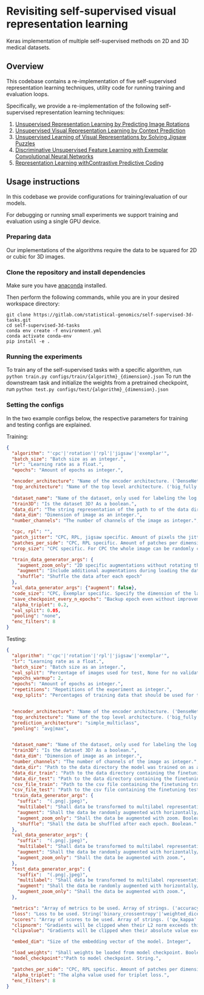 # Revisiting self-supervised visual representation learning

Keras implementation of multiple self-supervised methods on 2D and 3D medical datasets.

## Overview

This codebase contains a re-implementation of five self-supervised representation learning
techniques, utility code for running training and evaluation loops.

Specifically, we provide a re-implementation of the following self-supervised representation learning techniques:

1.  [Unsupervised Representation Learning by Predicting Image Rotations](https://arxiv.org/abs/1803.07728)
2.  [Unsupervised Visual Representation Learning by Context Prediction](https://arxiv.org/abs/1505.05192)
3.  [Unsupervised Learning of Visual Representations by Solving Jigsaw Puzzles](https://arxiv.org/abs/1603.09246)
4.  [Discriminative Unsupervised Feature Learning with Exemplar Convolutional
    Neural Networks](https://arxiv.org/abs/1406.6909)
5.  [Representation Learning withContrastive Predictive Coding](https://arxiv.org/pdf/1807.03748.pdf)

## Usage instructions

In this codebase we provide configurations for training/evaluation of our models.

For debugging or running small experiments we support training and evaluation using a single GPU device.

### Preparing data

Our implementations of the algorithms require the data to be squared for 2D or cubic for 3D images.

### Clone the repository and install dependencies

Make sure you have [anaconda](https://docs.conda.io/projects/conda/en/latest/user-guide/install/index.html) installed.

Then perform the following commands, while you are in your desired workspace directory:
```shell script
git clone https://gitlab.com/statistical-genomics/self-supervised-3d-tasks.git
cd self-supervised-3d-tasks
conda env create -f environment.yml
conda activate conda-env
pip install -e .
```

### Running the experiments
To train any of the self-supervised tasks with a specific algorithm, run `python train.py configs/train/{algorithm}_{dimension}.json`
To run the downstream task and initialize the weights from a pretrained checkpoint, run `python test.py configs/test/{algorithm}_{dimension}.json`

### Setting the configs

In the two example configs below, the respective parameters for training and testing configs are explained.

Training:
```json 
{
  "algorithm": "'cpc'|'rotation'|'rpl'|'jigsaw'|'exemplar'",
  "batch_size": "Batch size as an integer.",
  "lr": "Learning rate as a float.",
  "epochs": "Amount of epochs as integer.",

  "encoder_architecture": "Name of the encoder architecture. ('DenseNet121'|'InceptionV3'|'ResNet50'|'ResNet50V2'|'ResNet101'|'ResNet101V2'|'ResNet152'|'InceptionResNetV2')",
  "top_architecture": "Name of the top level architecture. ('big_fully'|'simple_multiclass'|'unet_3d_upconv'|'unet_3d_upconv_patches') ",
    
  "dataset_name": "Name of the dataset, only used for labeling the log data.",
  "train3D": "Is the dataset 3D? As a boolean.",
  "data_dir": "The string representation of the path to of the data directory.",
  "data_dim": "Dimension of image as an integer.",
  "number_channels": "The number of channels of the image as integer.",

  "cpc, rpl": "",
  "patch_jitter": "CPC, RPL, jigsaw specific. Amount of pixels the jitter every patch should have as an integer.",
  "patches_per_side": "CPC, RPL specific. Amount of patches per dimension. 2 patches per side result in 8 patches for a 2D and 16 patches for a 3D image. As integer.",
  "crop_size": "CPC specific. For CPC the whole image can be randomly cropped to a smaller size to make the self-supervised task harder",

  "train_data_generator_args": {
    "augment_zoom_only": "2D specific augmentations without rotating the image",
    "augment": "Include additional augmentations during loading the data. 2D augmentations: zooming, rotating. 3D augmentations: flipping, color distortion, rotation",
    "shuffle": "Shuffle the data after each epoch"
  },
  "val_data_generator_args": {"augment": false},
  "code_size": "CPC, Exemplar specific. Specify the dimension of the latent space",
  "save_checkpoint_every_n_epochs": "Backup epoch even without improvements every n epochs. As Integer.",
  "alpha_triplet": 0.2,
  "val_split": 0.05,
  "pooling": "none",
  "enc_filters": 8
}
```

Testing:
```json
{
  "algorithm": "'cpc'|'rotation'|'rpl'|'jigsaw'|'exemplar'",
  "lr": "Learning rate as a float.",
  "batch_size": "Batch size as an integer.",
  "val_split": "Percentage of images used for test, None for no validation set. Float between 0 and 1.",
  "epochs_warmup": 2,
  "epochs": "Amount of epochs as integer.",
  "repetitions": "Repetitions of the experiment as integer.",
  "exp_splits": "Percentages of training data that should be used for the experiments. Array of integers ([100,10,1,50,25])",


  "encoder_architecture": "Name of the encoder architecture. ('DenseNet121'|'InceptionV3'|'ResNet50'|'ResNet50V2'|'ResNet101'|'ResNet101V2'|'ResNet152'|'InceptionResNetV2')",
  "top_architecture": "Name of the top level architecture. ('big_fully'|'simple_multiclass'|'unet_3d_upconv'|'unet_3d_upconv_patches') ",
  "prediction_architecture": "simple_multiclass",
  "pooling": "avg|max",


  "dataset_name": "Name of the dataset, only used for labeling the log data.",
  "train3D": "Is the dataset 3D? As a boolean.",
  "data_dim": "Dimension of image as an integer.",
  "number_channels": "The number of channels of the image as integer.",
  "data_dir": "Path to the data directory the model was trained on as a string",
  "data_dir_train": "Path to the data directory containing the finetuning train data as a string.",
  "data_dir_test": "Path to the data directory containing the finetuning test data as a string.",
  "csv_file_train": "Path to the csv file containing the finetuning train data as a string.",
  "csv_file_test": "Path to the csv file containing the finetuning test data as a string.",
  "train_data_generator_args": {
    "suffix":  "(.png|.jpeg)",
    "multilabel": "Shall data be transformed to multilabel representation. (0 => [0, 0], 1 => [1, 0], 2 => [1, 1]",
    "augment": "Shall the data be randomly augmented with horizontally/vertically flip and/or zoom. Boolean.",
    "augment_zoom_only": "Shall the data be augmented with zoom. Boolean.",
    "shuffle": "Shall the data be shuffled after each epoch. Boolean."
  },
  "val_data_generator_args": {
    "suffix":  "(.png|.jpeg)",
    "multilabel": "Shall data be transformed to multilabel representation. (0 => [0, 0], 1 => [1, 0], 2 => [1, 1]",
    "augment": "Shall the data be randomly augmented with horizontally/vertically flip and/or zoom.",
    "augment_zoom_only": "Shall the data be augmented with zoom.",
  },
  "test_data_generator_args": {
    "suffix":  "(.png|.jpeg)",
    "multilabel": "Shall data be transformed to multilabel representation. (0 => [0, 0], 1 => [1, 0], 2 => [1, 1]",
    "augment": "Shall the data be randomly augmented with horizontally/vertically flip and/or zoom.",
    "augment_zoom_only": "Shall the data be augmented with zoom.",
  },

  "metrics": "Array of metrics to be used. Array of strings. ('accuracy'|'mse')",
  "loss": "Loss to be used. String('binary_crossentropy'|'weighted_dice_loss'|'weighted_sum_loss'|'weighted_categorical_crossentropy'|'jaccard_distance')",
  "scores": "Array of scores to be used. Array of strings. ('qw_kappa'|'qw_kappa_kaggle'|'cat_accuracy'|'cat_acc_kaggle'|'dice'|'jaccard')",
  "clipnorm": "Gradients will be clipped when their L2 norm exceeds this value.",
  "clipvalue": "Gradients will be clipped when their absolute value exceeds this value.",

  "embed_dim": "Size of the embedding vector of the model. Integer",

  "load_weights": "Shall weights be loaded from model checkpoint. Boolean.",
  "model_checkpoint":"Path to model checkpoint. String.",

  "patches_per_side": "CPC, RPL specific. Amount of patches per dimension. 2 patches per side result in 8 patches for a 2D and 16 patches for a 3D image. As integer.",
  "alpha_triplet": "The alpha value used for triplet loss.",
  "enc_filters": 8
}
```